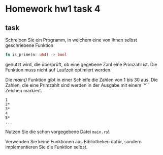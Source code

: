 # Homework hw1 task 4

## task

Schreiben Sie ein Programm, in welchem eine von Ihnen selbst geschriebene Funktion

```rust
fn is_prime(n: u64) -> bool
```

genutzt wird, die überprüft, ob eine gegebene Zahl eine Primzahl ist. Die Funktion muss nicht auf Laufzeit optimiert werden.

Die *main()* Funktion gibt in einer Schleife die Zahlen von 1 bis 30 aus. Die Zahlen, die eine Primzahlt sind werden in der Ausgabe mit einem `*`` Zeichen markiert.

```
1
2*
3*
4
5*
...
```

Nutzen Sie die schon vorgegebene Datei `main.rs`!

Verwenden Sie keine Funktionen aus Bibliotheken dafür, sondern implementieren Sie die Funktion selbst.
